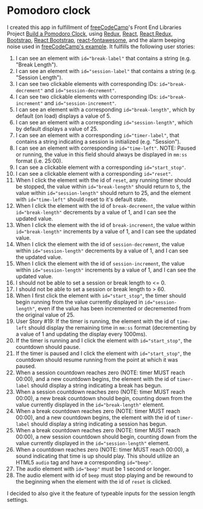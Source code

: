 # Pomodoro clock

I created this app in fulfillment of [freeCodeCamp](https://freecodecamp.org)'s Front End Libraries Project [Build a Pomodoro Clock](https://learn.freecodecamp.org/front-end-libraries/front-end-libraries-projects/build-a-pomodoro-clock), using [Redux](https://redux.js.org/), [React](https://reactjs.org/), [React Redux](https://react-redux.js.org/), [Bootstrap](https://getbootstrap.com/), [React Bootstrap](https://react-bootstrap.netlify.com/), [react-fontawesome](https://github.com/FortAwesome/react-fontawesome), and the alarm beeping noise used in [freeCodeCamp's example](https://codepen.io/freeCodeCamp/pen/XpKrrW?editors=0010). It fulfills the following user stories:

1.  I can see an element with `id="break-label"` that contains a string (e.g. "Break Length").
2.  I can see an element with `id="session-label"` that contains a string (e.g. "Session Length").
3.  I can see two clickable elements with corresponding IDs: `id="break-decrement"` and `id="session-decrement"`.
4.  I can see two clickable elements with corresponding IDs: `id="break-increment"` and `id="session-increment"`.
5.  I can see an element with a corresponding `id="break-length"`, which by default (on load) displays a value of 5.
6.  I can see an element with a corresponding `id="session-length"`, which by default displays a value of 25.
7.  I can see an element with a corresponding `id="timer-label"`, that contains a string indicating a session is initialized (e.g. "Session").
8.  I can see an element with corresponding `id="time-left"`. NOTE: Paused or running, the value in this field should always be displayed in `mm:ss` format (i.e. 25:00).
9.  I can see a clickable element with a corresponding `id="start_stop"`.
10.  I can see a clickable element with a corresponding `id="reset"`.
11.  When I click the element with the id of `reset`, any running timer should be stopped, the value within `id="break-length"` should return to `5`, the value within `id="session-length"` should return to 25, and the element with `id="time-left"` should reset to it's default state.
12.  When I click the element with the id of `break-decrement`, the value within `id="break-length"` decrements by a value of 1, and I can see the updated value.
13.  When I click the element with the id of `break-increment`, the value within `id="break-length"` increments by a value of 1, and I can see the updated value.
14.  When I click the element with the id of `session-decrement`, the value within `id="session-length"` decrements by a value of 1, and I can see the updated value.
15.  When I click the element with the id of `session-increment`, the value within `id="session-length"` increments by a value of 1, and I can see the updated value.
16.  I should not be able to set a session or break length to <= 0.
17.  I should not be able to set a session or break length to > 60.
18.  When I first click the element with `id="start_stop"`, the timer should begin running from the value currently displayed in `id="session-length"`, even if the value has been incremented or decremented from the original value of 25.
19.  User Story #19: If the timer is running, the element with the id of `time-left` should display the remaining time in `mm:ss` format (decrementing by a value of 1 and updating the display every 1000ms).
20.  If the timer is running and I click the element with `id="start_stop"`, the countdown should pause.
21.  If the timer is paused and I click the element with `id="start_stop"`, the countdown should resume running from the point at which it was paused.
22.  When a session countdown reaches zero (NOTE: timer MUST reach 00:00), and a new countdown begins, the element with the id of `timer-label` should display a string indicating a break has begun.
23.  When a session countdown reaches zero (NOTE: timer MUST reach 00:00), a new break countdown should begin, counting down from the value currently displayed in the `id="break-length"` element.
24.  When a break countdown reaches zero (NOTE: timer MUST reach 00:00), and a new countdown begins, the element with the id of `timer-label` should display a string indicating a session has begun.
25.  When a break countdown reaches zero (NOTE: timer MUST reach 00:00), a new session countdown should begin, counting down from the value currently displayed in the `id="session-length"` element.
26.  When a countdown reaches zero (NOTE: timer MUST reach 00:00), a sound indicating that time is up should play. This should utilize an HTML5 `audio` tag and have a corresponding `id="beep"`.
27.  The audio element with `id="beep"` must be 1 second or longer.
28.  The audio element with id of `beep` must stop playing and be rewound to the beginning when the element with the id of `reset` is clicked.

I decided to also give it the feature of typeable inputs for the session length settings.